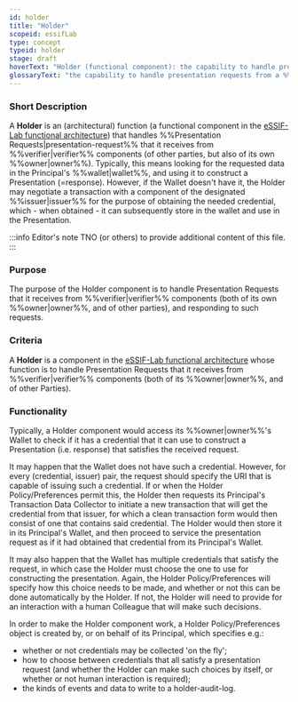 ```yaml
---
id: holder
title: "Holder"
scopeid: essifLab
type: concept
typeid: holder
stage: draft
hoverText: "Holder (functional component): the capability to handle presentation requests from a Peer Agent, produce the requested data (a presentation) according to its Principal's holder-policy, and send that in response to the request."
glossaryText: "the capability to handle presentation requests from a %%peer agent^peer-agent%%, produce the requested data (a presentation) according to its %%principal^principal%%'s holder-policy, and send that in response to the request."
---
```


### Short Description
A **Holder** is an (architectural) function (a functional component in the [eSSIF-Lab functional architecture](../functional-architecture)) that handles %%Presentation Requests|presentation-request%% that it receives from %%verifier|verifier%% components (of other parties, but also of its own %%owner|owner%%). Typically, this means looking for the requested data in the Principal's %%wallet|wallet%%, and using it to construct a Presentation (=response). However, if the Wallet doesn't have it, the Holder may negotiate a transaction with a component of the designated %%issuer|issuer%% for the purpose of obtaining the needed credential, which - when obtained - it can subsequently store in the wallet and use in the Presentation.

:::info Editor's note
TNO (or others) to provide additional content of this file.
:::

### Purpose
The purpose of the Holder component is to handle Presentation Requests that it receives from %%verifier|verifier%% components (both of its own %%owner|owner%%, and of other parties), and responding to such requests.

### Criteria
A **Holder** is a component in the [eSSIF-Lab functional architecture](../functional-architecture) whose function is to handle Presentation Requests that it receives from %%verifier|verifier%% components (both of its %%owner|owner%%, and of other Parties).

### Functionality

Typically, a Holder component would access its %%owner|owner%%'s Wallet to check if it has a credential that it can use to construct a Presentation (i.e. response) that satisfies the received request.

It may happen that the Wallet does not have such a credential. However, for every (credential, issuer) pair, the request should specify the URI that is capable of issuing such a credential. If or when the Holder Policy/Preferences permit this, the Holder then requests its Principal's Transaction Data Collector to initiate a new transaction that will get the credential from that issuer, for which a clean transaction form would then consist of one that contains said credential. The Holder would then store it in its Principal's Wallet, and then proceed to service the presentation request as if it had obtained that credential from its Principal's Wallet.

It may also happen that the Wallet has multiple credentials that satisfy the request, in which case the Holder must choose the one to use for constructing the presentation. Again, the Holder Policy/Preferences will specify how this choice needs to be made, and whether or not this can be done automatically by the Holder. If not, the Holder will need to provide for an interaction with a human Colleague that will make such decisions.

In order to make the Holder component work, a Holder Policy/Preferences object is created by, or on behalf of its Principal, which specifies e.g.:

-   whether or not credentials may be collected 'on the fly';
-   how to choose between credentials that all satisfy a presentation request (and whether the Holder can make such choices by itself, or whether or not human interaction is required);
-   the kinds of events and data to write to a holder-audit-log.